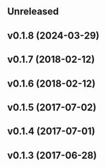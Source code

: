 ## Unreleased

## v0.1.8 (2024-03-29)

## v0.1.7 (2018-02-12)

## v0.1.6 (2018-02-12)

## v0.1.5 (2017-07-02)

## v0.1.4 (2017-07-01)

## v0.1.3 (2017-06-28)
